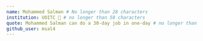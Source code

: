 ```yaml
---
name: Mohammed Salman # No longer than 28 characters
institution: UOITC 🚩 # no longer than 58 characters
quote: Mohammed Salman can do a 30-day job in one-day # no longer than 100 characters, avoid using quotes(") to guarantee the format remains the same.
github_user: msal4
---
```

